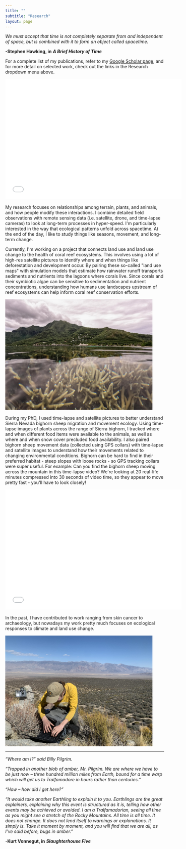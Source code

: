 ```yaml
---
title: ""
subtitle: "Research"
layout: page
---
```

  
*We must accept that time is not completely separate from and independent of space, but is combined with it to form an object called spacetime.*  
  
**-Stephen Hawking, in** ***A Brief History of Time***

For a complete list of my publications, refer to my [Google Scholar page](https://scholar.google.com/citations?hl=en&user=VPd60tMAAAAJ&view_op=list_works&sortby=pubdate), and for more detail on selected work, check out the links in the Research dropdown menu above. 
  
<iframe width="560" height="380" src="/mov/BA-05.mp4" frameborder="0" allowfullscreen></iframe>
  
My research focuses on relationships among terrain, plants, and animals, and how people modify these interactions. I combine detailed field observations with remote sensing data (i.e. satellite, drone, and time-lapse cameras) to look at long-term processes in hyper-speed. I'm particularly interested in the way that ecological patterns unfold across spacetime. At the end of the day, I like to study things like seasons, movement, and long-term change.

Currently, I'm working on a project that connects land use and land use change to the health of coral reef ecosystems. This involves using a lot of high-res satellite pictures to identify where and when things like deforestation and development occur. By pairing these so-called "land use maps" with simulation models that estimate how rainwater runoff transports sediments and nutrients into the lagoons where corals live. Since corals and their symbiotic algae can be sensitive to sedimentation and nutrient concentrations, understanding how humans use landscapes upstream of reef ecosystems can help inform coral reef conservation efforts.

<img src="/img/LandSea.jpg" alt="The island of Moorea situated above a network of Arcropora corals." height="350">

During my PhD, I used time-lapse and satellite pictures to better understand Sierra Nevada bighorn sheep migration and movement ecology. Using time-lapse images of plants across the range of Sierra bighorn, I tracked where and when different food items were available to the animals, as well as where and when snow cover precluded food availability. I also paired bighorn sheep movement data (collected using GPS collars) with time-lapse and satellite images to understand how their movements related to changing environmental conditions. Bighorn can be hard to find in their preferred habitat - steep slopes with loose rocks - so GPS tracking collars were super useful. For example: Can you find the bighorn sheep moving across the mountain in this time-lapse video? We're looking at 20 real-life minutes compressed into 30 seconds of video time, so they appear to move pretty fast - you'll have to look closely!  

<iframe width="560" height="380" src="/mov/BighornMvmt.mp4" frameborder="0" allowfullscreen></iframe>

In the past, I have contributed to work ranging from skin cancer to archaeology, but nowadays my work pretty much focuses on ecological responses to climate and land use change.

<img src="/img/camWork.jpg" alt="Working on the time-lapse camera network in the Eastern Sierra." height="350">

***
  
*“Where am I?” said Billy Pilgrim.*  
  
*“Trapped in another blob of amber, Mr. Pilgrim. We are where we have to be just now – three hundred million miles from Earth, bound for a time warp which will get us to Tralfamadore in hours rather than centuries.”*  
  
*“How – how did I get here?”*  
  
*“It would take another Earthling to explain it to you. Earthlings are the great explainers, explaining why this event is structured as it is, telling how other events may be achieved or avoided. I am a Tralfamadorian, seeing all time as you might see a stretch of the Rocky Mountains. All time is all time. It does not change. It does not lend itself to warnings or explanations. It simply is. Take it moment by moment, and you will find that we are all, as I’ve said before, bugs in amber.”*  
  
**-Kurt Vonnegut, in** ***Slaughterhouse Five***
